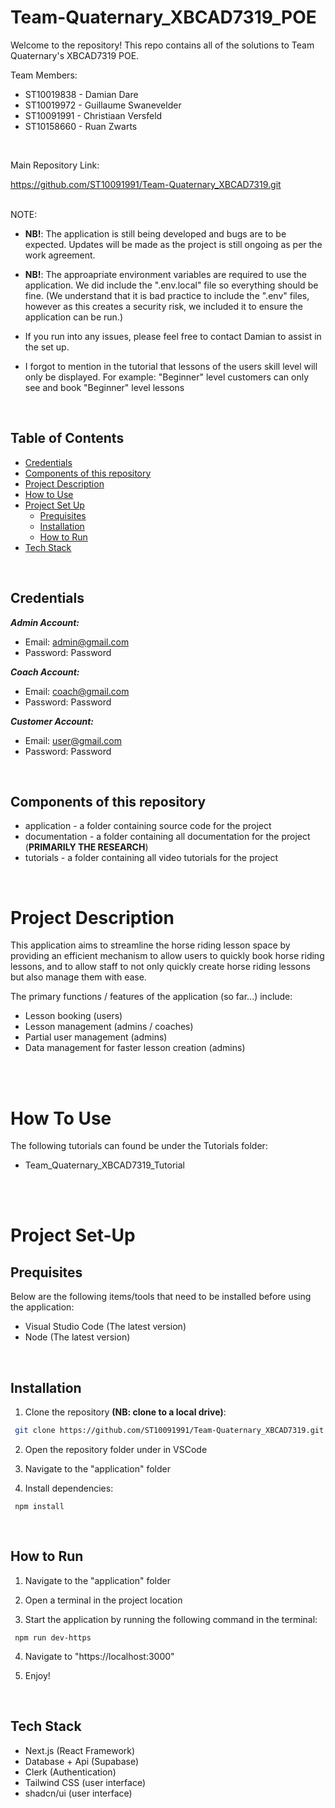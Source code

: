 # Team-Quaternary_XBCAD7319_POE

Welcome to the repository! This repo contains all of the solutions to Team Quaternary's XBCAD7319 POE.

Team Members:

- ST10019838 - Damian Dare
- ST10019972 - Guillaume Swanevelder
- ST10091991 - Christiaan Versfeld
- ST10158660 - Ruan Zwarts

</br>

Main Repository Link:

https://github.com/ST10091991/Team-Quaternary_XBCAD7319.git

</br>
NOTE:

- **NB!**: The application is still being developed and bugs are to be expected. Updates will be made as the project is still ongoing as per the work agreement.

- **NB!**: The approapriate environment variables are required to use the application. We did include the ".env.local" file so everything should be fine. (We understand that it is bad practice to include the ".env" files, however as this creates a security risk, we included it to ensure the application can be run.)

- If you run into any issues, please feel free to contact Damian to assist in the set up.

- I forgot to mention in the tutorial that lessons of the users skill level will only be displayed. For example: "Beginner" level customers can only see and book "Beginner" level lessons

</br>

## Table of Contents

- [Credentials](#credentials)
- [Components of this repository](#components-of-this-repository)
- [Project Description](#project-description)
- [How to Use](#how-to-use)
- [Project Set Up](#project-set-up)
  - [Prequisites](#prequisites)
  - [Installation](#installation)
  - [How to Run](#how-to-run)
- [Tech Stack](#tech-stack)

</br>

## Credentials

**_Admin Account:_**
- Email: admin@gmail.com
- Password: Password

**_Coach Account:_**
- Email: coach@gmail.com
- Password: Password

**_Customer Account:_**
- Email: user@gmail.com
- Password: Password

</br>

## Components of this repository

- application - a folder containing source code for the project
- documentation - a folder containing all documentation for the project (**PRIMARILY THE RESEARCH**)
- tutorials - a folder containing all video tutorials for the project

</br>

# Project Description

This application aims to streamline the horse riding lesson space by providing an efficient mechanism to allow users to quickly book horse riding lessons, and to allow staff to not only quickly create horse riding lessons but also manage them with ease.

The primary functions / features of the application (so far...) include:

- Lesson booking (users)
- Lesson management (admins / coaches)
- Partial user management (admins)
- Data management for faster lesson creation (admins)

</br>
</br>

# How To Use

The following tutorials can found be under the Tutorials folder:

- Team_Quaternary_XBCAD7319_Tutorial

</br>
</br>

# Project Set-Up

## Prequisites

Below are the following items/tools that need to be installed
before using the application:

- Visual Studio Code (The latest version)
- Node (The latest version)

</br>

## Installation

1. Clone the repository **(NB: clone to a local drive)**:

```bash
 git clone https://github.com/ST10091991/Team-Quaternary_XBCAD7319.git
```

2. Open the repository folder under in VSCode

3. Navigate to the "application" folder

4. Install dependencies:

```
 npm install
```

</br>

## How to Run

1. Navigate to the "application" folder

2. Open a terminal in the project location

3. Start the application by running the following command in the terminal:

```
 npm run dev-https
```

4. Navigate to "https://localhost:3000"

5. Enjoy!

</br>

## Tech Stack

- Next.js (React Framework)
- Database + Api (Supabase)
- Clerk (Authentication)
- Tailwind CSS (user interface)
- shadcn/ui (user interface)
